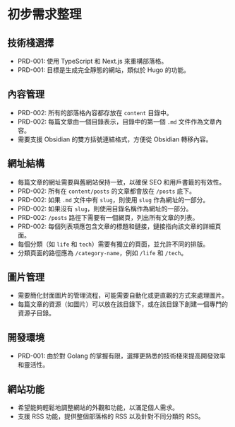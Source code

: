 # 初步需求整理

## 技術棧選擇
- PRD-001: 使用 TypeScript 和 Next.js 來重構部落格。
- PRD-001: 目標是生成完全靜態的網站，類似於 Hugo 的功能。

## 內容管理
- PRD-002: 所有的部落格內容都存放在 `content` 目錄中。
- PRD-002: 每篇文章由一個目錄表示，目錄中的第一個 `.md` 文件作為文章內容。
- 需要支援 Obsidian 的雙方括號連結格式，方便從 Obsidian 轉移內容。

## 網址結構
- 每篇文章的網址需要與舊網站保持一致，以確保 SEO 和用戶書籤的有效性。
- PRD-002: 所有在 `content/posts` 的文章都會放在 `/posts` 底下。
- PRD-002: 如果 `.md` 文件中有 `slug`，則使用 `slug` 作為網址的一部分。
- PRD-002: 如果沒有 `slug`，則使用目錄名稱作為網址的一部分。
- PRD-002: `/posts` 路徑下需要有一個網頁，列出所有文章的列表。
- PRD-002: 每個列表項應包含文章的標題和鏈接，鏈接指向該文章的詳細頁面。
- 每個分類（如 `life` 和 `tech`）需要有獨立的頁面，並允許不同的排版。
- 分類頁面的路徑應為 `/category-name`，例如 `/life` 和 `/tech`。

## 圖片管理
- 需要簡化封面圖片的管理流程，可能需要自動化或更直觀的方式來處理圖片。
- 每篇文章的資源（如圖片）可以放在該目錄下，或在該目錄下創建一個專門的資源子目錄。

## 開發環境
- PRD-001: 由於對 Golang 的掌握有限，選擇更熟悉的技術棧來提高開發效率和靈活性。

## 網站功能
- 希望能夠輕鬆地調整網站的外觀和功能，以滿足個人需求。
- 支援 RSS 功能，提供整個部落格的 RSS 以及針對不同分類的 RSS。 